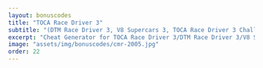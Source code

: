 ```yaml
---
layout: bonuscodes
title: "TOCA Race Driver 3"
subtitle: "(DTM Race Driver 3, V8 Supercars 3, TOCA Race Driver 3 Challenge) Bonus Codes"
excerpt: "Cheat Generator for TOCA Race Driver 3/DTM Race Driver 3/V8 Supercars 3/TOCA Race Driver 3 Challenge."
image: "assets/img/bonuscodes/cmr-2005.jpg"
order: 22
---
```


<script type="text/python">
from browser import document, html
import htmlgen
from generators import rd3

def onGenerate(ev):
    platform = document['platform']
    platformData = rd3.getPlatformData(platform.options[platform.selectedIndex].value)

    try:
        accessCode = int(document['access-code'].value)
        if not (accessCode >= 1 and accessCode <= rd3.ACCESS_CODE_MAX):
            raise ValueError
    except (TypeError, ValueError):
        document['invalid-access-code'].style.display = 'inline'
        return

    document['invalid-access-code'].style.display = 'none'
    cheatCodes = ['Unlock championships', 'Unlock bonus championships', 'Boost for all cars', 'Turbo boost', 'Unlock toy cars', 'Unlock slot racer',
            'Invincible cars', 'Unlock cutscenes', '[unused]', 'Unlock Honda 2006', 'Unlock Honda', 'No streamed car sound']

    document['outbox-window-full'].style.display = 'block'
    document['output-window'].clear()

    noEffectFootnotes = 0
    hondaOnly = document['checkbox'].checked
    if not hondaOnly:
        cheatCodes[8] += htmlgen.toStr(htmlgen.newElement(document['footnote-sup'], id='no-effect', notenum=1, num=noEffectFootnotes))
        noEffectFootnotes += 1
        cheatCodes[11] += htmlgen.toStr(htmlgen.newElement(document['footnote-sup'], id='no-effect', notenum=1, num=noEffectFootnotes))
        noEffectFootnotes += 1

    def gen():
        for index, cheat in enumerate(cheatCodes):
            if hondaOnly and index != 9 and index != 10:
                continue
            cryptedCode = rd3.generateCode(platformData[0] if index != 9 and index != 10 else platformData[1], accessCode, index)
            if cryptedCode:
                yield html.B(cheat + ': ') + html.CODE(cryptedCode)

    document['output-footnotes-full'].style.display = 'block'
    document['output-footnotes'].clear()
    if noEffectFootnotes > 0:
        document['output-footnotes'] <= htmlgen.newElement(document['footnote-template'], id='no-effect', num=noEffectFootnotes, note='No effect.')

    document['output-window'] <= html.UL(html.LI(ch) for ch in gen())

document['generate'].bind('click', onGenerate)
document['access-code'].min = 1
document['access-code'].max = rd3.ACCESS_CODE_MAX

document['platform-select'].style.display = 'inline'
document['platform'] <= (html.OPTION(n, value=i) for n, i in [('PC', 'pc'), ('PS2', 'ps2'), ('PSP (CMR2005 Plus)', 'psp'), ('Xbox', 'xbox')])
document['additional-checkbox'].style.display = 'inline'
document['checkbox-label'].text = 'Honda codes only:'
</script>
